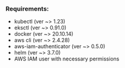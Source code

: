 ### Requirements: 
- kubectl (ver ~> 1.23)
- eksctl (ver ~> 0.91.0)
- docker (ver ~> 20.10.14)
- aws cli (ver ~> 2.4.28)
- aws-iam-authenticator (ver ~> 0.5.0)
- helm (ver ~> 3.7.0)
- AWS IAM user with necessary permissions